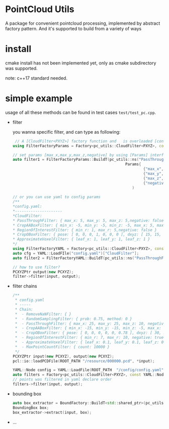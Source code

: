 # PointCloud Utils

A package for convenient pointcloud processing, implemented by abstract factory pattern. And it's supported to build from a variety of ways

# install

cmake install has not been implemented yet, only as cmake subdirectory was supported.

note: c++17 standard needed.

# simple example

usage of all these methods can be found in test cases `test/test_pc.cpp`.

* filter

  you wanna specific filter, and can type as following:

  ```c++
   // A [CloudFilter<PXYZ>] factory function and   is overloaded [const Params &]
  using FilterFactoryParams = Factory<pc_utils::CloudFilter<PXYZ>, const Params &>; 
  
  // set params [max_x,max_y,max_z,negative] by using [Params] interface
  auto filter1 = FilterFactoryParams::BuildT(pc_utils::ns("PassThroughFilter"),
                                                    Params{
                                                            {"max_x",    5.0f},
                                                            {"max_y",    5.0f},
                                                            {"max_z",    5.0f},
                                                            {"negative", false}})
                                                       )
      
  // or you can use yaml to config params                                            
  /**
  *config.yaml:
  *---------------------
  *CloudFilter:
  *	PassThroughFilter: { max_x: 5, max_y: 5, max_z: 5,negative: false }
  *	CropAABoxFilter: { min_x: -5, min_y: -5, min_z: -5, max_x: 5, max_y: 5, max_z: 5,negative: false }
  *	RegionOfInterestFilter: { min_r: 1, max_r: 5,negative: false }
  *	CropOBoxFilter: { pose: [ 0, 0, 0, 1, 0, 0, 0 ], dxyz: [ 15, 15, 15 ], negative: false }
  *	ApproximateVoxelFilter: { leaf_x: 1, leaf_y: 1, leaf_z: 1 }
  */
  using FilterFactoryYAML = Factory<pc_utils::CloudFilter<PXYZ>, const YAML::Node &>; 
  auto cfg = YAML::LoadFIle("config.yaml")["CloudFilter"];
  auto filter2 = FilterFactoryYAML::BuildT(pc_utils::ns("PassThroughFilter"),cfg["PassThroughFilter"]);
  
  // how to use filter?
  PCXYZPtr output(new PCXYZ);
  filter->filter(input, output);
  ```

* filter chains

  ```c++
  /**
   * config.yaml
   * -----
   * Chain:
   *  - RemoveNaNFilter: { }
   *  - RandomSamplingFilter: { prob: 0.75, method: 0 }
   *  - PassThroughFilter: { max_x: 25, max_y: 25, max_z: 10, negative: false }
   *  - CropAABoxFilter: { min_x: -15, min_y: -15, min_z: -5, max_x: 15, max_y: 15, max_z: 5,negative: false }
   *  - CropOBoxFilter: { pose: [ 0, 0, 0, 0, 0, 0.78 ], dxyz: [ 30, 30, 30 ], negative: false }
   *  - RegionOfInterestFilter: { min_r: 7, max_r: 10, negative: true }
   *  - ApproximateVoxelFilter: { leaf_x: 0.1, leaf_y: 0.1, leaf_z: 0.1 }
   *  - MaxPointCountFilter: { count: 10000 }
   */
  PCXYZPtr input(new PCXYZ), output(new PCXYZ);
  pcl::io::loadPCDFile(ROOT_PATH "/resource/000000.pcd", *input);
  
  YAML::Node config = YAML::LoadFile(ROOT_PATH  "/config/config.yaml")["CloudFilter"]["Chain"];
  auto filters = Factory<pc_utils::CloudFilter<PXYZ>, const YAML::Node &>::BuildT(pc_utils::ns("Filters"), config);
  // points was filtered in yaml declare order
  filters->filter(input, output);
  ```

* bounding box

  ```c++
  auto box_extractor = BoundFactory::BuildT<std::shared_ptr>(pc_utils::ns("OrientedBBox2p5DExtractor"));
  BoundingBox box;
  box_extractor->extract(input, box);
  ```

* ...

